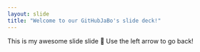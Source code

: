 ```yaml
---
layout: slide
title: "Welcome to our GitHubJaBo's slide deck!"
---
```

This is my awesome slide slide :tada:
Use the left arrow to go back!
